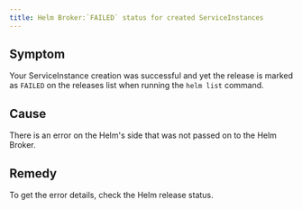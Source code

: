 ```yaml
---
title: Helm Broker:`FAILED` status for created ServiceInstances
---
```


## Symptom

Your ServiceInstance creation was successful and yet the release is marked as `FAILED` on the releases list when running the `helm list` command.

## Cause

There is an error on the Helm's side that was not passed on to the Helm Broker.

## Remedy

To get the error details, check the Helm release status.
